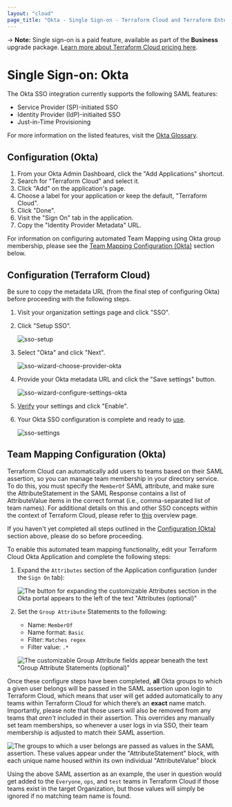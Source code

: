 ```yaml
---
layout: "cloud"
page_title: "Okta - Single Sign-on - Terraform Cloud and Terraform Enterprise"
---
```


-> **Note:** Single sign-on is a paid feature, available as part of the **Business** upgrade package. [Learn more about Terraform Cloud pricing here](https://www.hashicorp.com/products/terraform/pricing/).

# Single Sign-on: Okta

The Okta SSO integration currently supports the following SAML features:

- Service Provider (SP)-initiated SSO
- Identity Provider (IdP)-initiaited SSO
- Just-in-Time Provisioning

For more information on the listed features, visit the [Okta Glossary](https://help.okta.com/en/prod/Content/Topics/Reference/glossary.htm).

## Configuration (Okta)

1. From your Okta Admin Dashboard, click the "Add Applications" shortcut.
2. Search for "Terraform Cloud" and select it.
3. Click "Add" on the application's page.
4. Choose a label for your application or keep the default, "Terraform Cloud".
5. Click "Done".
6. Visit the "Sign On" tab in the application.
7. Copy the "Identity Provider Metadata" URL.

For information on configuring automated Team Mapping using Okta group membership, please see the [Team Mapping Configuration (Okta)](#configuration---team-mapping-okta) section below. 

## Configuration (Terraform Cloud)

Be sure to copy the metadata URL (from the final step of configuring Okta) before proceeding with the following steps.

1. Visit your organization settings page and click "SSO".

2. Click "Setup SSO".

    ![sso-setup](../images/sso/setup.png)

3. Select "Okta" and click "Next".

    ![sso-wizard-choose-provider-okta](../images/sso/wizard-choose-provider-okta.png)

4. Provide your Okta metadata URL and click the "Save settings" button.

    ![sso-wizard-configure-settings-okta](../images/sso/wizard-configure-settings-okta.png)

5. [Verify](./testing.html) your settings and click "Enable".

6. Your Okta SSO configuration is complete and ready to [use](../single-sign-on.html#using-sso).

    ![sso-settings](../images/sso/settings-okta.png)

## Team Mapping Configuration (Okta)

Terraform Cloud can automatically add users to teams based on their SAML assertion, so you can manage team membership in your directory service. To do this, you must specify the `MemberOf` SAML attribute, and make sure the AttributeStatement in the SAML Response contains a list of AttributeValue items in the correct format (i.e., comma-separated list of team names). For additional details on this and other SSO concepts within the context of Terraform Cloud, please refer to [this](../single-sign-on.html) overview page.

If you haven't yet completed all steps outlined in the [Configuration (Okta)](#configuration-okta-) section above, please do so before proceeding.

To enable this automated team mapping functionality, edit your Terraform Cloud Okta Application and complete the following steps:
1. Expand the `Attributes` section of the Application configuration (under the `Sign On` tab):

    ![The button for expanding the customizable Attributes section in the Okta portal appears to the left of the text "Attributes (optional)"](../images/sso/okta-attribute-settings.png)

2. Set the `Group Attribute` Statements to the following:
    * Name: `MemberOf`
    * Name format: `Basic`
    * Filter: `Matches regex`
    * Filter value: `.*`

    ![The customizable Group Attribute fields appear beneath the text "Group Attribute Statements (optional)"](../images/sso/okta-team-mapping.png)

Once these configure steps have been completed, **all** Okta groups to which a given user belongs will be passed in the SAML assertion upon login to Terraform Cloud, which means that user will get added automatically to any teams within Terraform Cloud for which there’s an **exact** name match.  Importantly, please note that those users will also be removed from any teams that *aren't* included in their assertion. This overrides any manually set team memberships, so whenever a user logs in via SSO, their team membership is adjusted to match their SAML assertion.

![The groups to which a user belongs are passed as values in the SAML assertion.  These values appear under the "AttributeStatement" block, with each unique name housed within its own individual "AttributeValue" block](../images/sso/okta-saml-assertion.png)

Using the above SAML assertion as an example, the user in question would get added to the `Everyone`, `ops`, and `test` teams in Terraform Cloud if those teams exist in the target Organization, but those values will simply be ignored if no matching team name is found.
